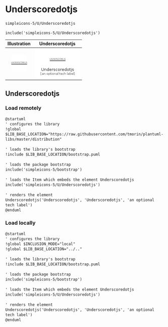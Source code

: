 # Underscoredotjs


```text
simpleicons-5/U/Underscoredotjs
```

```text
include('simpleicons-5/U/Underscoredotjs')
```



| Illustration | Underscoredotjs |
| :---: | :---: |
| ![illustration for Illustration](../../simpleicons-5/U/Underscoredotjs.png) | ![illustration for Underscoredotjs](../../simpleicons-5/U/Underscoredotjs.Local.png) |




## Underscoredotjs

### Load remotely
```plantuml
@startuml
' configures the library
!global $LIB_BASE_LOCATION="https://raw.githubusercontent.com/tmorin/plantuml-libs/master/distribution"

' loads the library's bootstrap
!include $LIB_BASE_LOCATION/bootstrap.puml

' loads the package bootstrap
include('simpleicons-5/bootstrap')

' loads the Item which embeds the element Underscoredotjs
include('simpleicons-5/U/Underscoredotjs')

' renders the element
Underscoredotjs('Underscoredotjs', 'Underscoredotjs', 'an optional tech label')
@enduml
```

### Load locally
```plantuml
@startuml
' configures the library
!global $INCLUSION_MODE="local"
!global $LIB_BASE_LOCATION="../.."

' loads the library's bootstrap
!include $LIB_BASE_LOCATION/bootstrap.puml

' loads the package bootstrap
include('simpleicons-5/bootstrap')

' loads the Item which embeds the element Underscoredotjs
include('simpleicons-5/U/Underscoredotjs')

' renders the element
Underscoredotjs('Underscoredotjs', 'Underscoredotjs', 'an optional tech label')
@enduml
```

